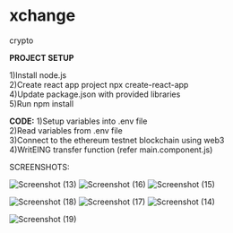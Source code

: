 # xchange
crypto

<strong>PROJECT SETUP</strong>

1)Install node.js <br>
2)Create react app project npx create-react-app <NAME-OF-PROJECG> <br>
4)Update package.json with provided libraries <br>
5)Run npm install <br>
  
  <strong>CODE:</strong>
1)Setup variables into .env file <br>
2)Read variables from .env file <br>
3)Connect to the ethereum testnet blockchain using web3 <br>
4)WritEING transfer function (refer main.component.js) <br>

SCREENSHOTS:

![Screenshot (13)](https://github.com/utkarsh12adi/xchange/assets/69595881/5b7f9579-21d2-42d0-b136-36c2ff61330e)
![Screenshot (16)](https://github.com/utkarsh12adi/xchange/assets/69595881/04996d50-48c7-4cd4-920e-8fbea19e87de)
![Screenshot (15)](https://github.com/utkarsh12adi/xchange/assets/69595881/8e317a32-6229-4bad-af9a-9d847bc7e18b)

![Screenshot (18)](https://github.com/utkarsh12adi/xchange/assets/69595881/48d231b9-7d13-4796-9600-8c4989b40dc2)
![Screenshot (17)](https://github.com/utkarsh12adi/xchange/assets/69595881/3f47af5c-cc1a-4255-97df-89a22ac8f068)
![Screenshot (14)](https://github.com/utkarsh12adi/xchange/assets/69595881/5b489022-9692-4e2a-8090-d48767e0dde5)


![Screenshot (19)](https://github.com/utkarsh12adi/xchange/assets/69595881/3b69d25e-8e8a-4a48-a501-ea041d2f940f)


